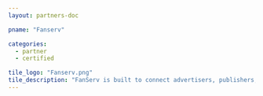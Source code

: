 ```yaml
---
layout: partners-doc

pname: "Fanserv"

categories: 
  - partner
  - certified

tile_logo: "Fanserv.png"
tile_description: "FanServ is built to connect advertisers, publishers, leagues and teams in finding the true value of the fan impression. We take pride in delivering top-tier products built with a focus on engagement and seamless partner integrations, providing a mobile platform solution built for your success."
---
```

